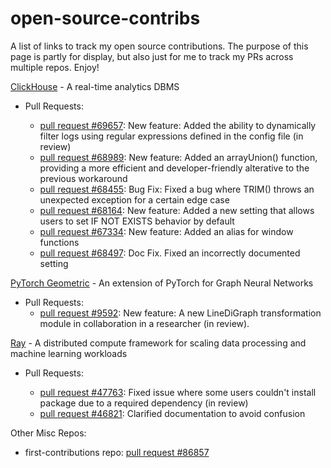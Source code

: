 # open-source-contribs

A list of links to track my open source contributions. The purpose of this page is partly for display, but also just for me to track my PRs across multiple repos. Enjoy!

[ClickHouse](https://github.com/ClickHouse/ClickHouse) - A real-time analytics DBMS

- Pull Requests:

  - [pull request #69657](https://github.com/ClickHouse/ClickHouse/pull/69657): New feature: Added the ability to dynamically filter logs using regular expressions defined in the config file (in review)
  - [pull request #68989](https://github.com/ClickHouse/ClickHouse/pull/68989): New feature: Added an arrayUnion() function, providing a more efficient and developer-friendly alterative to the previous workaround
  - [pull request #68455](https://github.com/ClickHouse/ClickHouse/pull/68455): Bug Fix: Fixed a bug where TRIM() throws an unexpected exception for a certain edge case
  - [pull request #68164](https://github.com/ClickHouse/ClickHouse/pull/68164): New feature: Added a new setting that allows users to set IF NOT EXISTS behavior by default
  - [pull request #67334](https://github.com/ClickHouse/ClickHouse/pull/67334): New feature: Added an alias for window functions
  - [pull request #68497](https://github.com/ClickHouse/ClickHouse/pull/68497): Doc Fix. Fixed an incorrectly documented setting

[PyTorch Geometric](https://github.com/pyg-team/pytorch_geometric) - An extension of PyTorch for Graph Neural Networks

- Pull Requests:
  - [pull request #9592](https://github.com/pyg-team/pytorch_geometric/pull/9592): New feature: A new LineDiGraph transformation module in collaboration in a researcher (in review).

[Ray](https://github.com/ray-project/ray) - A distributed compute framework for scaling data processing and machine learning workloads

- Pull Requests:

  - [pull request #47763](https://github.com/ray-project/ray/pull/47763): Fixed issue where some users couldn't install package due to a required dependency (in review)
  - [pull request #46821](https://github.com/ray-project/ray/pull/46821): Clarified documentation to avoid confusion

<!-- - Issues: -->

<!-- - [issue #44068](https://github.com/ray-project/ray/issues/44068): Helped with debugging -->

<!--  - [issue #46817](https://github.com/ray-project/ray/issues/46817): Propose issue
-->

Other Misc Repos:

- first-contributions repo: [pull request #86857](https://github.com/firstcontributions/first-contributions/pull/86857)
